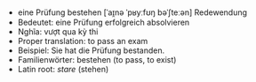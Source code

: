 - eine Prüfung bestehen	[ˈaɪ̯nə ˈpʁyːfʊŋ bəˈʃteːən]	Redewendung
- Bedeutet: eine Prüfung erfolgreich absolvieren
- Nghĩa: vượt qua kỳ thi
- Proper translation: to pass an exam
- Beispiel: Sie hat die Prüfung bestanden.
- Familienwörter: bestehen (to pass, to exist)	
- Latin root: *stare* (stehen)